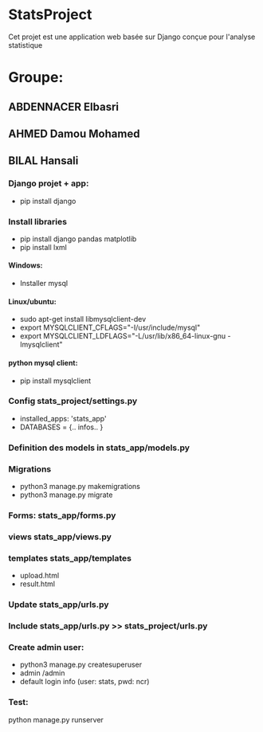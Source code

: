 # StatsProject
 Cet projet est une application web basée sur Django conçue pour l'analyse statistique
# Groupe:
## ABDENNACER Elbasri
## AHMED Damou Mohamed
## BILAL Hansali

### Django projet + app:
- pip install django

### Install libraries
- pip install django pandas matplotlib
- pip install lxml

#### Windows: 
- Installer mysql
#### Linux/ubuntu: 
- sudo apt-get install libmysqlclient-dev
- export MYSQLCLIENT_CFLAGS="-I/usr/include/mysql"
- export MYSQLCLIENT_LDFLAGS="-L/usr/lib/x86_64-linux-gnu -lmysqlclient"

#### python mysql client:
- pip install mysqlclient

### Config stats_project/settings.py
- installed_apps: 'stats_app'
- DATABASES = {.. infos.. }

### Definition des models in stats_app/models.py
### Migrations
- python3 manage.py makemigrations
- python3 manage.py migrate

### Forms: stats_app/forms.py
### views stats_app/views.py
### templates stats_app/templates
- upload.html
- result.html

### Update stats_app/urls.py
### Include stats_app/urls.py >> stats_project/urls.py

### Create admin user:
- python3 manage.py createsuperuser
- admin /admin
- default login info (user: stats, pwd: ncr)

### Test:
python manage.py runserver
